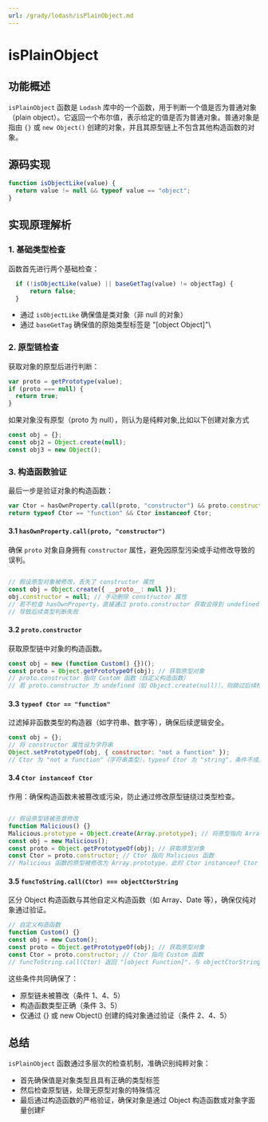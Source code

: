 ```yaml
---
url: /grady/lodash/isPlainObject.md
---
```

# isPlainObject

## 功能概述

`isPlainObject` 函数是 `Lodash` 库中的一个函数，用于判断一个值是否为普通对象（plain object）。它返回一个布尔值，表示给定的值是否为普通对象。普通对象是指由 `{}` 或 `new Object()` 创建的对象，并且其原型链上不包含其他构造函数的对象。

## 源码实现

```js
function isObjectLike(value) {
  return value != null && typeof value == "object";
}

```

## 实现原理解析

### 1. 基础类型检查

函数首先进行两个基础检查：

```js
  if (!isObjectLike(value) || baseGetTag(value) != objectTag) {
      return false;
  }
```

* 通过 `isObjectLike` 确保值是类对象（非 null 的对象）
* 通过 `baseGetTag` 确保值的原始类型标签是 "\[object Object]"\\

### 2. 原型链检查

获取对象的原型后进行判断：

```js
var proto = getPrototype(value);
if (proto === null) {
  return true;
}
```

如果对象没有原型（proto 为 null），则认为是纯粹对象,比如以下创建对象方式

```js
const obj = {};
const obj2 = Object.create(null);
const obj3 = new Object();
```

### 3. 构造函数验证

最后一步是验证对象的构造函数：

```js
var Ctor = hasOwnProperty.call(proto, "constructor") && proto.constructor;
return typeof Ctor == "function" && Ctor instanceof Ctor;
```

#### 3.1 `hasOwnProperty.call(proto, "constructor")`

确保 `proto` 对象自身拥有 `constructor` 属性，避免因原型污染或手动修改导致的误判。

```js

// 假设原型对象被修改，丢失了 constructor 属性
const obj = Object.create({ __proto__: null });
obj.constructor = null; // 手动删除 constructor 属性
// 若不检查 hasOwnProperty，直接通过 proto.constructor 获取会得到 undefined
// 导致后续类型判断失败
```

#### 3.2 `proto.constructor`

获取原型链中对象的构造函数。

```js
const obj = new (function Custom() {})();
const proto = Object.getPrototypeOf(obj); // 获取原型对象
// proto.constructor 指向 Custom 函数（自定义构造函数）
// 若 proto.constructor 为 undefined（如 Object.create(null)），则跳过后续检查
```

#### 3.3 `typeof Ctor == "function"`

过滤掉非函数类型的构造器（如字符串、数字等），确保后续逻辑安全。

```js
const obj = {};
// 将 constructor 属性设为字符串
Object.setPrototypeOf(obj, { constructor: "not a function" });
// Ctor 为 "not a function"（字符串类型），typeof Ctor 为 "string"，条件不成立
```

#### 3.4 `Ctor instanceof Ctor`

作用：确保构造函数未被篡改或污染，防止通过修改原型链绕过类型检查。

```js

// 假设原型链被恶意修改
function Malicious() {}
Malicious.prototype = Object.create(Array.prototype); // 将原型指向 Array.prototype
const obj = new Malicious();
const proto = Object.getPrototypeOf(obj); // 获取原型对象
const Ctor = proto.constructor; // Ctor 指向 Malicious 函数
// Malicious 函数的原型被修改为 Array.prototype，此时 Ctor instanceof Ctor 为 false
```

#### 3.5 `funcToString.call(Ctor) === objectCtorString`

区分 Object 构造函数与其他自定义构造函数（如 Array、Date 等），确保仅纯对象通过验证。

```js
// 自定义构造函数
function Custom() {}
const obj = new Custom();
const proto = Object.getPrototypeOf(obj); // 获取原型对象
const Ctor = proto.constructor; // Ctor 指向 Custom 函数
// funcToString.call(Ctor) 返回 "[object Function]"，与 objectCtorString（"[object Object]"）不匹配
```

这些条件共同确保了：

* 原型链未被篡改（条件 1、4、5）
* 构造函数类型正确（条件 3、5）
* 仅通过 {} 或 new Object() 创建的纯对象通过验证（条件 2、4、5）

## 总结

`isPlainObject` 函数通过多层次的检查机制，准确识别纯粹对象：

* 首先确保值是对象类型且具有正确的类型标签
* 然后检查原型链，处理无原型对象的特殊情况
* 最后通过构造函数的严格验证，确保对象是通过 Object 构造函数或对象字面量创建F
